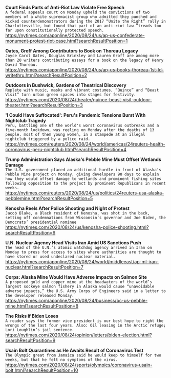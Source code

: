 **Court Finds Parts of Anti-Riot Law Violate Free Speech**\
`A federal appeals court on Monday upheld the convictions of two members of a white supremacist group who admitted they punched and kicked counterdemonstrators during the 2017 “Unite the Right” rally in Charlottesville, but found that part of an anti-riot law “treads too far upon constitutionally protected speech.`\
https://nytimes.com/aponline/2020/08/24/us/ap-us-confederate-monument-protest-riot-case.html?searchResultPosition=1

**Oates, Groff Among Contributors to Book on Thoreau Legacy**\
`Joyce Carol Oates, Douglas Brinkley and Lauren Groff are among more than 20 writers contributing essays for a book on the legacy of Henry David Thoreau. `\
https://nytimes.com/aponline/2020/08/24/us/ap-us-books-thoreau-1st-ld-writethru.html?searchResultPosition=2

**Outdoors in Bushwick, Gardens of Theatrical Discovery**\
`Replete with music, masks and vibrant costumes, “Quince” and “Beast Visit” turn urban green spaces into stages for festivity.`\
https://nytimes.com/2020/08/24/theater/quince-beast-visit-outdoor-theater.html?searchResultPosition=3

**'I Could Have Suffocated': Peru's Pandemic Tensions Burst With Nightclub Tragedy**\
`Peru, battling one of the world's worst coronavirus outbreaks and a five-month lockdown, was reeling on Monday after the deaths of 13 people, most of them young women, in a stampede at an illegal nightclub triggered by a police raid.`\
https://nytimes.com/reuters/2020/08/24/world/americas/24reuters-health-coronavirus-peru-nightclub.html?searchResultPosition=4

**Trump Administration Says Alaska's Pebble Mine Must Offset Wetlands Damage**\
`The U.S. government placed an additional hurdle in front of Alaska's Pebble Mine project on Monday, giving developers 90 days to explain how they would offset damage to wetlands and prominent fishing sites following opposition to the project by prominent Republicans in recent weeks.`\
https://nytimes.com/reuters/2020/08/24/us/politics/24reuters-usa-alaska-pebblemine.html?searchResultPosition=5

**Kenosha Reels After Police Shooting and Night of Protest**\
`Jacob Blake, a Black resident of Kenosha, was shot in the back, setting off condemnations from Wisconsin’s governor and Joe Biden, the Democrats’ presidential nominee`\
https://nytimes.com/2020/08/24/us/kenosha-police-shooting.html?searchResultPosition=6

**U.N. Nuclear Agency Head Visits Iran Amid US Sanctions Push**\
`The head of the U.N.’s atomic watchdog agency arrived in Iran on Monday to press for access to sites where authorities are thought to have stored or used undeclared nuclear material.`\
https://nytimes.com/aponline/2020/08/24/world/middleeast/ap-ml-iran-nuclear.html?searchResultPosition=7

**Corps: Alaska Mine Would Have Adverse Impacts on Salmon Site**\
`A proposed gold and copper mine at the headwaters of the world’s largest sockeye salmon fishery in Alaska would cause “unavoidable adverse impacts,” the U.S. Army Corps of Engineers said in a letter to the developer released Monday.`\
https://nytimes.com/aponline/2020/08/24/business/bc-us-pebble-mine.html?searchResultPosition=8

**The Risks if Biden Loses**\
`A reader says the former vice president is our best hope to right the wrongs of the last four years. Also: Oil leasing in the Arctic refuge; Lori Loughlin’s jail sentence.`\
https://nytimes.com/2020/08/24/opinion/letters/biden-election.html?searchResultPosition=9

**Usain Bolt Quarantines as He Awaits Result of Coronavirus Test**\
`The Olympic great from Jamaica said he would keep to himself for two weeks, but that he felt no symptoms of the virus.`\
https://nytimes.com/2020/08/24/sports/olympics/coronavirus-usain-bolt.html?searchResultPosition=10


